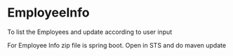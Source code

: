 # EmployeeInfo
To list the Employees and update according to user input

For Employee Info zip file is spring boot. Open in STS and do maven update
